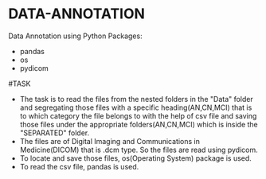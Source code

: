 # DATA-ANNOTATION
Data Annotation using Python 
Packages:
  * pandas
  * os
  * pydicom

#TASK
  * The task is to read the files from the nested folders in the "Data" folder and segregating those files with a specific heading(AN,CN,MCI) that is to which category the file belongs to with the help of csv file and saving those files under the appropriate folders(AN,CN,MCI) which is inside the "SEPARATED" folder. 
  * The files are of Digital Imaging and Communications in Medicine(DICOM) that is .dcm type. So the files are read using pydicom.
  * To locate and save those files, os(Operating System) package is used.
  * To read the csv file, pandas is used.
